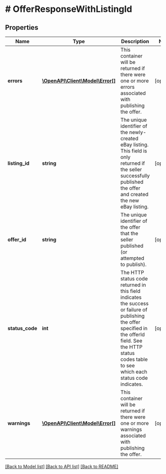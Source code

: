 # # OfferResponseWithListingId

## Properties

Name | Type | Description | Notes
------------ | ------------- | ------------- | -------------
**errors** | [**\OpenAPI\Client\Model\Error[]**](Error.md) | This container will be returned if there were one or more errors associated with publishing the offer. | [optional] 
**listing_id** | **string** | The unique identifier of the newly-created eBay listing. This field is only returned if the seller successfully published the offer and created the new eBay listing. | [optional] 
**offer_id** | **string** | The unique identifier of the offer that the seller published (or attempted to publish). | [optional] 
**status_code** | **int** | The HTTP status code returned in this field indicates the success or failure of publishing the offer specified in the offerId field. See the HTTP status codes table to see which each status code indicates. | [optional] 
**warnings** | [**\OpenAPI\Client\Model\Error[]**](Error.md) | This container will be returned if there were one or more warnings associated with publishing the offer. | [optional] 

[[Back to Model list]](../../README.md#documentation-for-models) [[Back to API list]](../../README.md#documentation-for-api-endpoints) [[Back to README]](../../README.md)


